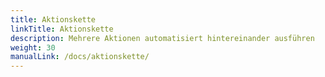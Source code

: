```yaml
---
title: Aktionskette
linkTitle: Aktionskette
description: Mehrere Aktionen automatisiert hintereinander ausführen
weight: 30
manualLink: /docs/aktionskette/
---
```

<script>
  window.location.href = "/docs/aktionskette/";
</script>
